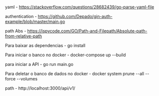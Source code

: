 yaml - https://stackoverflow.com/questions/28682439/go-parse-yaml-file

authentication - https://github.com/Depado/gin-auth-example/blob/master/main.go

path Abs - https://ispycode.com/GO/Path-and-Filepath/Absolute-path-from-relative-path

Para baixar as dependencias - go install

Para iniciar o banco no docker - docker-compose up --build

para iniciar a API - go run main.go

Para deletar o banco de dados no docker - docker system prune --all --force --volumes

path - http://localhost:3000/api/v1/